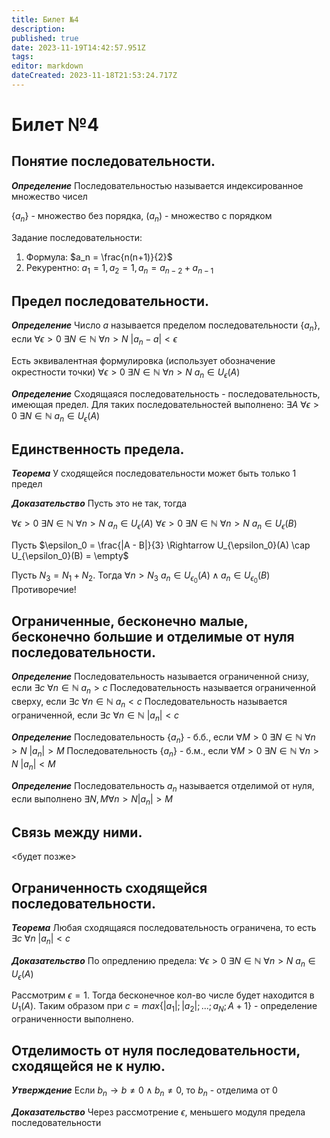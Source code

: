 ```yaml
---
title: Билет №4
description: 
published: true
date: 2023-11-19T14:42:57.951Z
tags: 
editor: markdown
dateCreated: 2023-11-18T21:53:24.717Z
---
```


# Билет №4

## Понятие последовательности. 
***Определение***
Последовательностью называется индексированное множество чисел

$\{a_n\}$ - множество без порядка, $(a_n)$ - множество с порядком

Задание последовательности:
1) Формула: $a_n = \frac{n(n+1)}{2}$
2) Рекурентно: $a_1 = 1, a_2 = 1, a_n = a_{n - 2} + a_{n - 1}$

## Предел последовательности. 
***Определение***
Число $a$ называется пределом последовательности $\{a_n\}$, если
$\forall{\epsilon > 0}\ \exists{N \in \mathbb{N}}\ \forall{n > N}\ |a_n - a| < \epsilon$

Есть эквивалентная формулировка (использует обозначение окрестности точки)
$\forall{\epsilon > 0}\ \exists{N \in \mathbb{N}}\ \forall{n > N}\ a_n \in U_\epsilon(A)$

***Определение***
Сходящаяся последовательность - последовательность, имеющая предел. Для таких последовательностей выполнено:
$\exists{A}\ \forall{\epsilon > 0}\ \exists{N \in \mathbb{N}}\ a_n \in U_\epsilon(A)$

## Единственность предела. 
***Теорема***
У сходящейся последовательности может быть только 1 предел

***Доказательство***
Пусть это не так, тогда

$\forall{\epsilon > 0}\ \exists{N \in \mathbb{N}}\ \forall{n > N}\ a_n \in U_\epsilon(A)$
$\forall{\epsilon > 0}\ \exists{N \in \mathbb{N}}\ \forall{n > N}\ a_n \in U_\epsilon(B)$

Пусть $\epsilon_0 = \frac{|A - B|}{3} \Rightarrow U_{\epsilon_0}(A) \cap U_{\epsilon_0}(B) = \empty$

Пусть $N_3 = N_1 + N_2$.
Тогда $\forall{n > N_3}\ a_n \in U_{\epsilon_0}(A) \land a_n \in U_{\epsilon_0}(B)$
Противоречие!

## Ограниченные, бесконечно малые, бесконечно большие  и отделимые от нуля последовательности. 
***Определение***
Последовательность называется ограниченной снизу, если $\exists{c}\ \forall{n \in \mathbb{N}}\ a_n > c$
Последовательность называется ограниченной сверху, если $\exists{c}\ \forall{n \in \mathbb{N}}\ a_n < c$
Последовательность называется ограниченной, если $\exists{c}\ \forall{n \in \mathbb{N}}\ |a_n| < c$

***Определение***
Последовательность $\{a_n\}$ - б.б., если $\forall{M > 0}\ \exists{N \in \mathbb{N}}\ \forall{n > N}\ |a_n| > M$
Последовательность $\{a_n\}$ - б.м., если $\forall{M > 0}\ \exists{N \in \mathbb{N}}\ \forall{n > N}\ |a_n| < M$

***Определение***
Последовательность $a_n$ называется отделимой от нуля, если выполнено $\exists{N, M} \forall{n > N} |a_n| > M$

## Связь между ними. 
<будет позже>

## Ограниченность сходящейся последовательности. 
***Теорема***
Любая сходящаяся последовательность ограничена, то есть $\exists{c}\ \forall{n}\ |a_n| < c$

***Доказательство***
По опредлению предела:
$\forall{\epsilon > 0}\ \exists{N \in \mathbb{N}}\ \forall{n > N}\ a_n \in U_\epsilon(A)$

Рассмотрим $\epsilon = 1$.
Тогда бесконечное кол-во числе будет находится в $U_1(A)$.
Таким образом при $c = max\{|a_1|; |a_2|; ...; a_N; A + 1\}$ - определение ограниченности выполнено.

## Отделимость от нуля последовательности, сходящейся не к нулю.
***Утверждение***
Если $b_n \to b \neq 0 \land b_n \neq 0$, то $b_n$ - отделима от 0


***Доказательство***
Через рассмотрение $\epsilon$, меньшего модуля предела последовательности 
